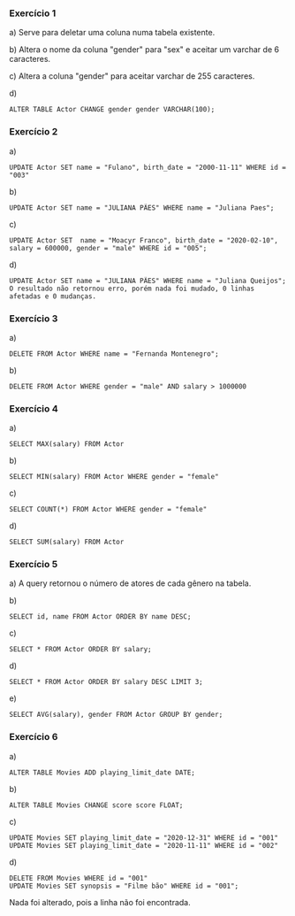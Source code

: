 ### Exercício 1

a) Serve para deletar uma coluna numa tabela existente.

b) Altera o nome da coluna "gender" para "sex" e aceitar um varchar de 6 caracteres.

c) Altera a coluna "gender" para aceitar varchar de 255 caracteres.

d) 

```mysql
ALTER TABLE Actor CHANGE gender gender VARCHAR(100);
```



### Exercício 2

a) 

```mysql
UPDATE Actor SET name = "Fulano", birth_date = "2000-11-11" WHERE id = "003"
```

b) 

```mysql
UPDATE Actor SET name = "JULIANA PÃES" WHERE name = "Juliana Paes";
```

c) 

```mysql
UPDATE Actor SET  name = "Moacyr Franco", birth_date = "2020-02-10", salary = 600000, gender = "male" WHERE id = "005";
```

d) 

```mysql
UPDATE Actor SET name = "JULIANA PÃES" WHERE name = "Juliana Queijos";
O resultado não retornou erro, porém nada foi mudado, 0 linhas afetadas e 0 mudanças.
```

### Exercício 3

a) 

```mysql
DELETE FROM Actor WHERE name = "Fernanda Montenegro";
```

b) 

```mysql
DELETE FROM Actor WHERE gender = "male" AND salary > 1000000
```

### Exercício 4

a) 

```mysql
SELECT MAX(salary) FROM Actor
```

b)

```mysql
SELECT MIN(salary) FROM Actor WHERE gender = "female"
```

c)

```mysql
SELECT COUNT(*) FROM Actor WHERE gender = "female"
```

d)

```mysql
SELECT SUM(salary) FROM Actor
```

### Exercício 5

a) A query retornou o número de atores de cada gênero na tabela.

b) 

```mysql
SELECT id, name FROM Actor ORDER BY name DESC;
```

c)

```mysql
SELECT * FROM Actor ORDER BY salary;
```

d)

```mysql
SELECT * FROM Actor ORDER BY salary DESC LIMIT 3;
```

e)

```mysql
SELECT AVG(salary), gender FROM Actor GROUP BY gender;
```

### Exercício 6

a) 

```mysql
ALTER TABLE Movies ADD playing_limit_date DATE;
```

b)

```mysql
ALTER TABLE Movies CHANGE score score FLOAT;
```

c)

```mysql
UPDATE Movies SET playing_limit_date = "2020-12-31" WHERE id = "001"
UPDATE Movies SET playing_limit_date = "2020-11-11" WHERE id = "002"
```

d)

```mysql
DELETE FROM Movies WHERE id = "001"
UPDATE Movies SET synopsis = "Filme bão" WHERE id = "001";
```

Nada foi alterado, pois a linha não foi encontrada.



